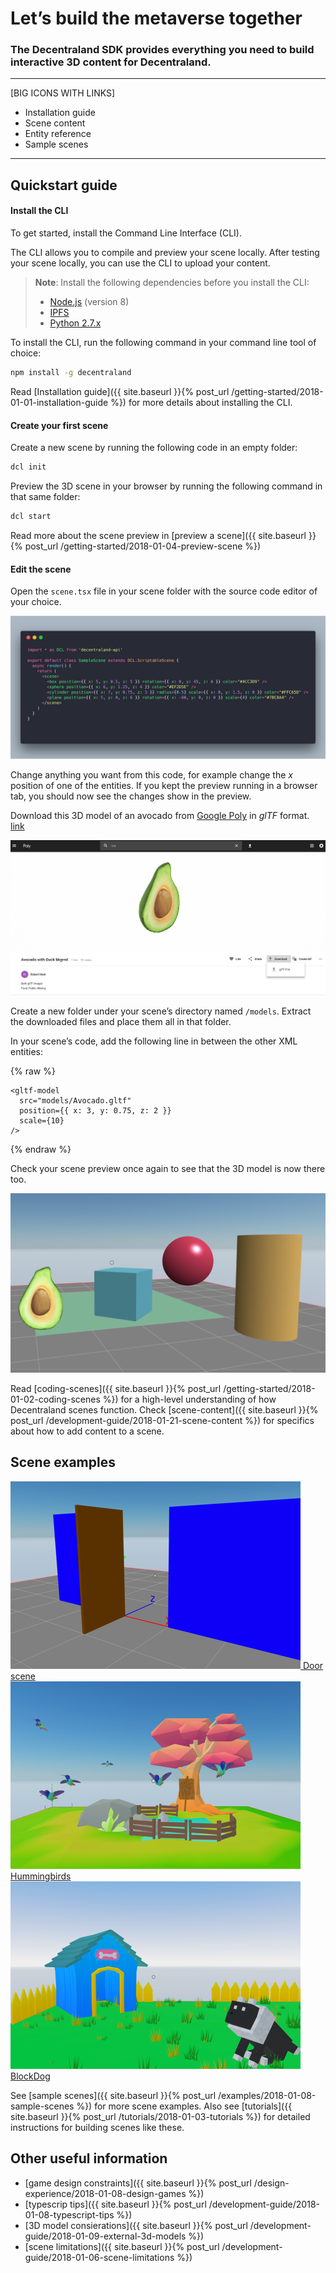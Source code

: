 # Let’s build the metaverse together

### The Decentraland SDK provides everything you need to build interactive 3D content for Decentraland.

---

[BIG ICONS WITH LINKS]

- Installation guide
- Scene content
- Entity reference
- Sample scenes

---

## Quickstart guide

#### Install the CLI

To get started, install the Command Line Interface (CLI).

The CLI allows you to compile and preview your scene locally. After testing your scene locally, you can use the CLI to upload your content.

> **Note**: Install the following dependencies before you install the CLI:
>
> - [Node.js](https://github.com/decentraland/cli#nodejs-installation) (version 8)
> - [IPFS](https://dist.ipfs.io/#go-ipfs)
> - [Python 2.7.x](https://www.python.org/downloads/)

To install the CLI, run the following command in your command line tool of choice:

```bash
npm install -g decentraland
```

Read [Installation guide]({{ site.baseurl }}{% post_url /getting-started/2018-01-01-installation-guide %}) for more details about installing the CLI.

#### Create your first scene

Create a new scene by running the following code in an empty folder:

```bash
dcl init
```

Preview the 3D scene in your browser by running the following command in that same folder:

```bash
dcl start
```

Read more about the scene preview in [preview a scene]({{ site.baseurl }}{% post_url /getting-started/2018-01-04-preview-scene %})

#### Edit the scene

Open the `scene.tsx` file in your scene folder with the source code editor of your choice.

![](/images/media/landing_sample_code.png)

Change anything you want from this code, for example change the _x_ position of one of the entities. If you kept the preview running in a browser tab, you should now see the changes show in the preview.

Download this 3D model of an avocado from [Google Poly](https://poly.google.com) in _glTF_ format. [link](https://poly.google.com/view/cgLBGFfm5FU)

![](/images/media/landing_avocado_gltf.png)

Create a new folder under your scene’s directory named `/models`. Extract the downloaded files and place them all in that folder.

In your scene’s code, add the following line in between the other XML entities:

{% raw %}

```tsx
<gltf-model
  src="models/Avocado.gltf"
  position={{ x: 3, y: 0.75, z: 2 }}
  scale={10}
/>
```

{% endraw %}

Check your scene preview once again to see that the 3D model is now there too.

![](/images/media/landing_avocado_in_scene.png)

Read [coding-scenes]({{ site.baseurl }}{% post_url /getting-started/2018-01-02-coding-scenes %}) for a high-level understanding of how Decentraland scenes function. Check [scene-content]({{ site.baseurl }}{% post_url /development-guide/2018-01-21-scene-content %}) for specifics about how to add content to a scene.

## Scene examples

<div class="examples">
  <a href="https://github.com/decentraland/sample-scene-script">
    <img src="/images/media/door.png" alt="" />
    <span>Door scene</span>
  </a>
  <a href="https://github.com/decentraland/sample-scene-array-of-entities">
    <img src="/images/media/hummingbirds.png" alt="" />
    <span>Hummingbirds</span>
  </a>
  <a href="https://github.com/decentraland/sample-scene-Block-Dog">
    <img src="/images/media/blockdog.png" alt="" />
    <span>BlockDog</span>
  </a>
</div>

See [sample scenes]({{ site.baseurl }}{% post_url /examples/2018-01-08-sample-scenes %}) for more scene examples.
Also see [tutorials]({{ site.baseurl }}{% post_url /tutorials/2018-01-03-tutorials %}) for detailed instructions for building scenes like these.

## Other useful information

- [game design constraints]({{ site.baseurl }}{% post_url /design-experience/2018-01-08-design-games %})
- [typescrip tips]({{ site.baseurl }}{% post_url /development-guide/2018-01-08-typescript-tips %})
- [3D model consierations]({{ site.baseurl }}{% post_url /development-guide/2018-01-09-external-3d-models %})
- [scene limitations]({{ site.baseurl }}{% post_url /development-guide/2018-01-06-scene-limitations %})
